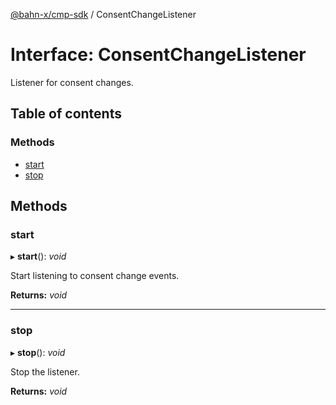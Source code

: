 [@bahn-x/cmp-sdk](docs/api/README.md) / ConsentChangeListener

# Interface: ConsentChangeListener

Listener for consent changes.

## Table of contents

### Methods

- [start](docs/api/interfaces/consentchangelistener.md#start)
- [stop](docs/api/interfaces/consentchangelistener.md#stop)

## Methods

### start

▸ **start**(): *void*

Start listening to consent change events.

**Returns:** *void*

___

### stop

▸ **stop**(): *void*

Stop the listener.

**Returns:** *void*
